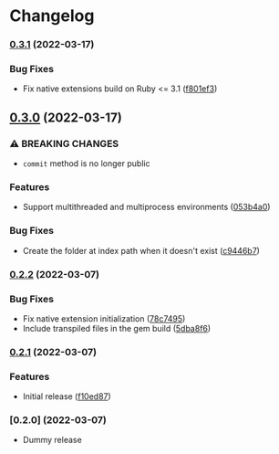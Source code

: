 # Changelog

### [0.3.1](https://github.com/baygeldin/tantiny/compare/v0.3.0...v0.3.1) (2022-03-17)


### Bug Fixes

* Fix native extensions build on Ruby <= 3.1 ([f801ef3](https://github.com/baygeldin/tantiny/commit/f801ef38db4ec164c28c27a309b215ad67e63b5c))

## [0.3.0](https://github.com/baygeldin/tantiny/compare/v0.2.2...v0.3.0) (2022-03-17)


### ⚠ BREAKING CHANGES

* `commit` method is no longer public

### Features

* Support multithreaded and multiprocess environments ([053b4a0](https://github.com/baygeldin/tantiny/commit/053b4a0a026ae8fd689d95a8d4f3b1a7b6d6779f))


### Bug Fixes

* Create the folder at index path when it doesn't exist ([c9446b7](https://github.com/baygeldin/tantiny/commit/c9446b7e949aad40de9ce179707a88915682055c))

### [0.2.2](https://github.com/baygeldin/tantiny/compare/v0.2.1...v0.2.2) (2022-03-07)


### Bug Fixes

* Fix native extension initialization ([78c7495](https://github.com/baygeldin/tantiny/commit/78c74951a4ade684395f756467aa583aad1f90a8))
* Include transpiled files in the gem build ([5dba8f6](https://github.com/baygeldin/tantiny/commit/5dba8f6a75f36eb27756c9e8d8f7f3872d73bf97))

### [0.2.1](https://github.com/baygeldin/tantiny/compare/v0.2.0...v0.2.1) (2022-03-07)


### Features

* Initial release ([f10ed87](https://github.com/baygeldin/tantiny/commit/f10ed878e0b781580d5a04d854c44e6b868621b1))

### [0.2.0] (2022-03-07)

- Dummy release
